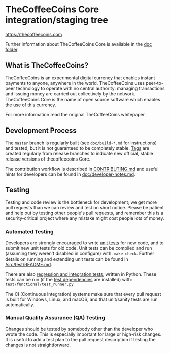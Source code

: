 TheCoffeeCoins Core integration/staging tree
=====================================

https://thecoffeecoins.com

Further information about TheCoffeeCoins Core is available in the [doc folder](/doc).

What is TheCoffeeCoins?
----------------

TheCoffeeCoins is an experimental digital currency that enables instant payments to
anyone, anywhere in the world. TheCoffeeCoins uses peer-to-peer technology to operate
with no central authority: managing transactions and issuing money are carried
out collectively by the network. TheCoffeeCoins Core is the name of open source
software which enables the use of this currency.

For more information read the original TheCoffeeCoins whitepaper.

Development Process
-------------------

The `master` branch is regularly built (see `doc/build-*.md` for instructions) and tested, but it is not guaranteed to be
completely stable. [Tags](https://github.com/thecoffeecoins/thecoffeecoins/tags) are created
regularly from release branches to indicate new official, stable release versions of thecoffeecoins Core.

The contribution workflow is described in [CONTRIBUTING.md](CONTRIBUTING.md)
and useful hints for developers can be found in [doc/developer-notes.md](doc/developer-notes.md).

Testing
-------

Testing and code review is the bottleneck for development; we get more pull
requests than we can review and test on short notice. Please be patient and help out by testing
other people's pull requests, and remember this is a security-critical project where any mistake might cost people
lots of money.

### Automated Testing

Developers are strongly encouraged to write [unit tests](src/test/README.md) for new code, and to
submit new unit tests for old code. Unit tests can be compiled and run
(assuming they weren't disabled in configure) with: `make check`. Further details on running
and extending unit tests can be found in [/src/test/README.md](/src/test/README.md).

There are also [regression and integration tests](/test), written
in Python.
These tests can be run (if the [test dependencies](/test) are installed) with: `test/functional/test_runner.py`

The CI (Continuous Integration) systems make sure that every pull request is built for Windows, Linux, and macOS,
and that unit/sanity tests are run automatically.

### Manual Quality Assurance (QA) Testing

Changes should be tested by somebody other than the developer who wrote the
code. This is especially important for large or high-risk changes. It is useful
to add a test plan to the pull request description if testing the changes is
not straightforward.